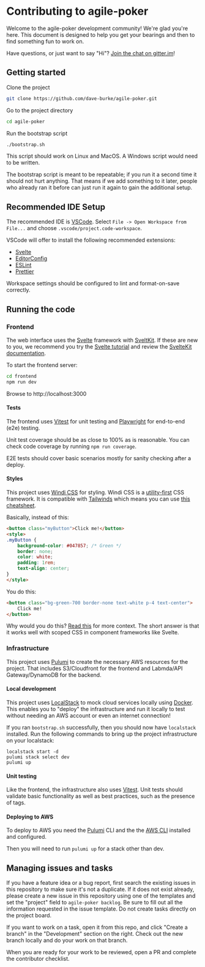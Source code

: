 # Contributing to agile-poker

Welcome to the agile-poker development community! We're glad you're here. This
document is designed to help you get your bearings and then to find something
fun to work on.

Have questions, or just want to say "Hi"? [Join the chat on
gitter.im](https://gitter.im/skill-collectors/agile-poker)!

## Getting started

Clone the project

```bash
git clone https://github.com/dave-burke/agile-poker.git
```

Go to the project directory

```bash
cd agile-poker
```

Run the bootstrap script

```bash
./bootstrap.sh
```

This script should work on Linux and MacOS. A Windows script would need to be
written.

The bootstrap script is meant to be repeatable; if you run it a second time it
should not hurt anything. That means if we add something to it later, people
who already ran it before can just run it again to gain the additional setup.

## Recommended IDE Setup

The recommended IDE is [VSCode](https://code.visualstudio.com/). Select `File
-> Open Workspace from File...` and choose `.vscode/project.code-workspace`.

VSCode will offer to install the following recommended extensions:

- [Svelte](https://marketplace.visualstudio.com/items?itemName=svelte.svelte-vscode)
- [EditorConfig](https://marketplace.visualstudio.com/items?itemName=editorconfig.editorconfig)
- [ESLint](https://marketplace.visualstudio.com/items?itemName=dbaeumer.vscode-eslint)
- [Prettier](https://marketplace.visualstudio.com/items?itemName=esbenp.prettier-vscode)

Workspace settings should be configured to lint and format-on-save correctly.

## Running the code

### Frontend

The web interface uses the [Svelte](https://svelte.dev/) framework with
[SveltKit](https://kit.svelte.dev/). If these are new to you, we recommend you
try the [Svelte tutorial](https://svelte.dev/tutorial/basics) and review the
[SvelteKit documentation](https://kit.svelte.dev/docs/introduction).

To start the frontend server:

```bash
cd frontend
npm run dev
```

Browse to http://localhost:3000

#### Tests

The frontend uses [Vitest](https://vitest.dev/) for unit testing and
[Playwright](https://playwright.dev/) for end-to-end (e2e) testing.

Unit test coverage should be as close to 100% as is reasonable. You can check
code coverage by running `npm run coverage`.

E2E tests should cover basic scenarios mostly for sanity checking after a
deploy.

#### Styles

This project uses [Windi CSS](https://windicss.org/) for styling. Windi CSS is
a [utility-first](https://utilitycss.com/) CSS framework. It is compatible with
[Tailwinds](https://tailwindcss.com/) which means you can use [this
cheatsheet](https://tailwindcomponents.com/cheatsheet/).

Basically, instead of this:

```html
<button class="myButton">Click me!</button>
<style>
.myButton {
	background-color: #047857; /* Green */
	border: none;
	color: white;
	padding: 1rem;
	text-align: center;
}
</style>
```

You do this:

```html
<button class="bg-green-700 border-none text-white p-4 text-center">
	Click me!
</button>
```

Why would you do this? [Read
this](https://adamwathan.me/css-utility-classes-and-separation-of-concerns/)
for more context. The short answer is that it works well with scoped CSS in
component frameworks like Svelte.

### Infrastructure

This project uses [Pulumi](https://www.pulumi.com/) to create the necessary AWS
resources for the project. That includes S3/Cloudfront for the frontend and
Labmda/API Gateway/DynamoDB for the backend.

#### Local development

This project uses [LocalStack](https://localstack.cloud) to mock cloud services
locally using [Docker](https://docs.docker.com/).  This enables you to "deploy"
the infrastructure and run it locally to test without needing an AWS account or
even an internet connection!

If you ran `bootstrap.sh` successfully, then you should now have `localstack`
installed. Run the following commands to bring up the project infrastructure on
your localstack:

```
localstack start -d
pulumi stack select dev
pulumi up
```

#### Unit testing

Like the frontend, the infrastructure also uses [Vitest](https://vitest.dev/).
Unit tests should validate basic functionality as well as best practices, such
as the presence of tags.

#### Deploying to AWS

To deploy to AWS you need the [Pulumi](https://www.pulumi.com/) CLI and the the
[AWS CLI](https://aws.amazon.com/cli/) installed and configured.

Then you will need to run `pulumi up` for a stack other than dev.

## Managing issues and tasks

If you have a feature idea or a bug report, first search the existing issues in this repository to make sure it's not a duplicate. If it does not exist already, please create a new issue in this repository using one of the templates and set the "project" field to `agile-poker backlog`. Be sure to fill out all the information requested in the issue template. Do not create tasks directly on the project board.

If you want to work on a task, open it from this repo, and click "Create a branch" in the "Development" section on the right. Check out the new branch locally and do your work on that branch.

When you are ready for your work to be reviewed, open a PR and complete the contributor checklist.

